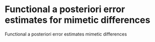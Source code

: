 # Functional a posteriori error estimates for mimetic differences
Functional a posteriori error estimates mimetic differences
